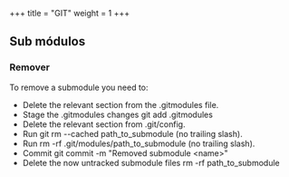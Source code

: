 +++
title = "GIT"
weight = 1
+++

## Sub módulos

### Remover

To remove a submodule you need to:

- Delete the relevant section from the .gitmodules file.
- Stage the .gitmodules changes git add .gitmodules
- Delete the relevant section from .git/config.
- Run git rm --cached path_to_submodule (no trailing slash).
- Run rm -rf .git/modules/path_to_submodule (no trailing slash).
- Commit git commit -m "Removed submodule \<name>"
- Delete the now untracked submodule files rm -rf path_to_submodule